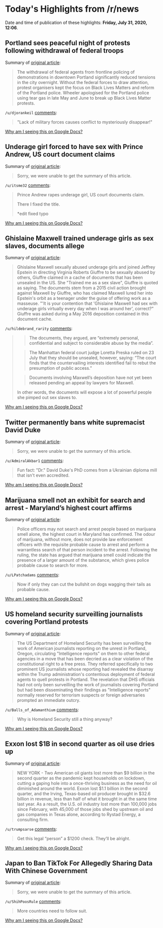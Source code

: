 # Today's Highlights from /r/news

Date and time of publication of these highlights: **Friday, July 31, 2020, 12:06**.

## Portland sees peaceful night of protests following withdrawal of federal troops

Summary of [original article](https://www.theguardian.com/us-news/2020/jul/31/portland-protests-latest-peaceful-night-federal-troops-withdrawal):

> The withdrawal of federal agents from frontline policing of demonstrations in downtown Portland significantly reduced tensions in the city overnight. Without the federal forces to draw attention, protest organisers kept the focus on Black Lives Matters and reform of the Portland police. Wheeler apologised for the Portland police using tear gas in late May and June to break up Black Lives Matter protests.

`/u/djorankeil` [comments](https://www.reddit.com/r/news/comments/i16m2u/portland_sees_peaceful_night_of_protests/):

> "Lack of military forces causes conflict to mysteriously disappear!"

[Why am I seeing this on Google Docs?](https://docs.google.com/document/d/1Dc6We63vOXIZsc0op-Bt4abqkYjXzOigalQqFxmvvbM/edit?usp=sharing)

## Underage girl forced to have sex with Prince Andrew, US court document claims

Summary of [original article](https://www.theguardian.com/uk-news/2020/jul/31/underage-girl-forced-to-have-sex-with-prince-andrew-us-court-document-jeffrey-epstein):

> Sorry, we were unable to get the summary of this article.

`/u/itsme32` [comments](https://www.reddit.com/r/news/comments/i1b1zp/underage_girl_forced_to_have_sex_with_prince/):

> Prince Andrew rapes underage girl, US court documents claim. 
> 
> There I fixed the title.
> 
> *edit fixed typo

[Why am I seeing this on Google Docs?](https://docs.google.com/document/d/1Dc6We63vOXIZsc0op-Bt4abqkYjXzOigalQqFxmvvbM/edit?usp=sharing)

## Ghislaine Maxwell trained underage girls as sex slaves, documents allege

Summary of [original article](https://www.theguardian.com/us-news/2020/jul/31/ghislaine-maxwell-underage-girls-sex-jeffrey-epstein?CMP=Share_AndroidApp_Add_to_Firefox):

> Ghislaine Maxwell sexually abused underage girls and joined Jeffrey Epstein in directing Virginia Roberts Giuffre to be sexually abused by others, Giuffre claimed in a cache of documents that has been unsealed in the US. She "Trained me as a sex slave", Giuffre is quoted as saying. The documents stem from a 2015 civil action brought against Maxwell by Giuffre, who has claimed Maxwell lured her into Epstein's orbit as a teenager under the guise of offering work as a masseuse. "'It is your contention that 'Ghislaine Maxwell had sex with underage girls virtually every day when I was around her', correct?" Giuffre was asked during a May 2016 deposition contained in this document cache.

`/u/hildebrand_rarity` [comments](https://www.reddit.com/r/news/comments/i14xbt/ghislaine_maxwell_trained_underage_girls_as_sex/):

> >	The documents, they argued, are “extremely personal, confidential and subject to considerable abuse by the media”.
> 
> >	The Manhattan federal court judge Loretta Preska ruled on 23 July that they should be unsealed, however, saying: “The court finds that the countervailing interests identified fail to rebut the presumption of public access.”
> 
> >	Documents involving Maxwell’s deposition have not yet been released pending an appeal by lawyers for Maxwell.
> 
> In other words, the documents will expose a lot of powerful people she pimped out sex slaves to.

[Why am I seeing this on Google Docs?](https://docs.google.com/document/d/1Dc6We63vOXIZsc0op-Bt4abqkYjXzOigalQqFxmvvbM/edit?usp=sharing)

## Twitter permanently bans white supremacist David Duke

Summary of [original article](https://www.cnet.com/news/twitter-permanently-bans-white-supremacist-david-duke/?utm_source=reddit.com):

> Sorry, we were unable to get the summary of this article.

`/u/AdmiralAkbar1` [comments](https://www.reddit.com/r/news/comments/i13o0h/twitter_permanently_bans_white_supremacist_david/):

> Fun fact: "Dr." David Duke's PhD comes from a Ukrainian diploma mill that isn't even accredited.

[Why am I seeing this on Google Docs?](https://docs.google.com/document/d/1Dc6We63vOXIZsc0op-Bt4abqkYjXzOigalQqFxmvvbM/edit?usp=sharing)

## Marijuana smell not an exhibit for search and arrest - Maryland’s highest court affirms

Summary of [original article](https://growcola.com/marijuana-smell-not-an-exhibit-for-search-and-arrest-marylands-highest-court-affirms/):

> Police officers may not search and arrest people based on marijuana smell alone, the highest court in Maryland has confirmed. The odour of marijuana, without more, does not provide law enforcement officers with the requisite probable cause to arrest and perform a warrantless search of that person incident to the arrest. Following the ruling, the state has argued that marijuana smell could indicate the presence of a larger amount of the substance, which gives police probable cause to search for more.

`/u/LPatchadams` [comments](https://www.reddit.com/r/news/comments/i13z3d/marijuana_smell_not_an_exhibit_for_search_and/):

> Now if only they can cut the bullshit on dogs wagging their tails as probable cause.

[Why am I seeing this on Google Docs?](https://docs.google.com/document/d/1Dc6We63vOXIZsc0op-Bt4abqkYjXzOigalQqFxmvvbM/edit?usp=sharing)

## US homeland security surveilling journalists covering Portland protests

Summary of [original article](https://www.theguardian.com/us-news/2020/jul/31/dhs-intelligence-reports-journalists-portland-protests):

> The US Department of Homeland Security has been surveilling the work of American journalists reporting on the unrest in Portland, Oregon, circulating "Intelligence reports" on them to other federal agencies in a move that has been decried as a clear violation of the constitutional right to a free press. They referred specifically to two prominent US journalists whose reporting had revealed the disarray within the Trump administration's contentious deployment of federal agents to quell protests in Portland. The revelation that DHS officials had not only been surveilling the work of journalists covering Portland but had been disseminating their findings as "Intelligence reports" normally reserved for terrorism suspects or foreign adversaries prompted an immediate outcry.

`/u/Balls_of_Adamanthium` [comments](https://www.reddit.com/r/news/comments/i19m44/us_homeland_security_surveilling_journalists/):

> Why is Homeland Security still a thing anyway?

[Why am I seeing this on Google Docs?](https://docs.google.com/document/d/1Dc6We63vOXIZsc0op-Bt4abqkYjXzOigalQqFxmvvbM/edit?usp=sharing)

## Exxon lost $1B in second quarter as oil use dries up

Summary of [original article](https://apnews.com/b45420c9d0fe9aac5341da6ec13b71ed):

> NEW YORK - Two American oil giants lost more than $9 billion in the second quarter as the pandemic kept households on lockdown, cutting a gaping hole into a once-thriving business as the need for oil diminished around the world. Exxon lost $1.1 billion in the second quarter, and the Irving, Texas-based oil producer brought in $32.6 billion in revenue, less than half of what it brought in at the same time last year. As a result, the U.S. oil industry lost more than 100,000 jobs since February, with 45,000 of those jobs shed by upstream oil and gas companies in Texas alone, according to Rystad Energy, a consulting firm.

`/u/trumpsarse` [comments](https://www.reddit.com/r/news/comments/i17xlh/exxon_lost_1b_in_second_quarter_as_oil_use_dries/):

> Get this legal “person” a $1200 check. They’ll be alright.

[Why am I seeing this on Google Docs?](https://docs.google.com/document/d/1Dc6We63vOXIZsc0op-Bt4abqkYjXzOigalQqFxmvvbM/edit?usp=sharing)

## Japan to Ban TikTok For Allegedly Sharing Data With Chinese Government

Summary of [original article](https://dgs.com.np/scienceandtech/japan-to-ban-tiktok-for-allegedly-sharing-data-with-chinese-government/):

> Sorry, we were unable to get the summary of this article.

`/u/ShihPoosRule` [comments](https://www.reddit.com/r/news/comments/i1aiyu/japan_to_ban_tiktok_for_allegedly_sharing_data/):

> More countries need to follow suit.

[Why am I seeing this on Google Docs?](https://docs.google.com/document/d/1Dc6We63vOXIZsc0op-Bt4abqkYjXzOigalQqFxmvvbM/edit?usp=sharing)

